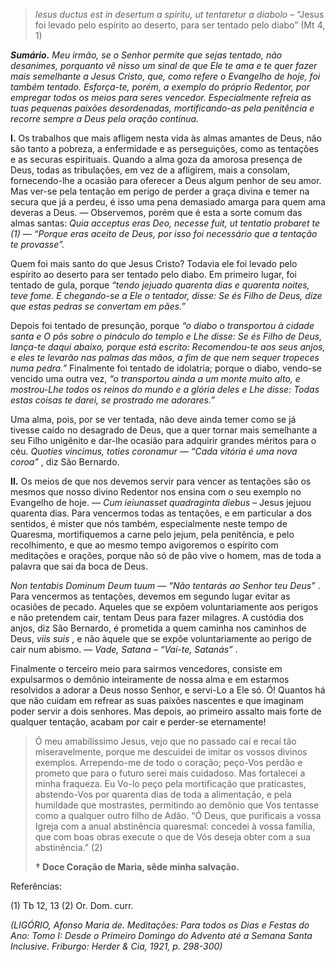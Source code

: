 > *Iesus ductus est in desertum a spiritu, ut tentaretur a diabolo* – “Jesus foi levado pelo espírito ao deserto, para ser tentado pelo diabo” (Mt 4, 1)

***Sumário.** Meu irmão, se o Senhor permite que sejas tentado, não desanimes, porquanto vê nisso um sinal de que Ele te ama e te quer fazer mais semelhante a Jesus Cristo, que, como refere o Evangelho de hoje, foi também tentado. Esforça-te, porém, a exemplo do próprio Redentor, por empregar todos os meios para seres vencedor. Especialmente refreia as tuas pequenas paixões desordenadas, mortificando-as pela penitência e recorre sempre a Deus pela oração contínua.*

**I.** Os trabalhos que mais afligem nesta vida às almas amantes de Deus, não são tanto a pobreza, a enfermidade e as perseguições, como as tentações e as securas espirituais. Quando a alma goza da amorosa presença de Deus, todas as tribulações, em vez de a afligirem, mais a consolam, fornecendo-lhe a ocasião para oferecer a Deus algum penhor de seu amor. Mas ver-se pela tentação em perigo de perder a graça divina e temer na secura que já a perdeu, é isso uma pena demasiado amarga para quem ama deveras a Deus. — Observemos, porém que é esta a sorte comum das almas santas: *Quia acceptus eras Deo, necesse fuit, ut tentatio probaret te (1) — “Porque eras aceito de Deus, por isso foi necessário que a tentação te provasse”.*

Quem foi mais santo do que Jesus Cristo? Todavia ele foi levado pelo espírito ao deserto para ser tentado pelo diabo. Em primeiro lugar, foi tentado de gula, porque *“tendo jejuado quarenta dias e quarenta noites, teve fome. E chegando-se a Ele o tentador, disse: Se és Filho de Deus, dize que estas pedras se convertam em pães.”*

Depois foi tentado de presunção, porque *“o diabo o transportou à cidade santa e O pôs sobre o pináculo do templo e Lhe disse: Se és Filho de Deus, lança-te daqui abaixo, porque está escrito: Recomendou-te aos seus anjos, e eles te levarão nas palmas das mãos, a fim de que nem sequer tropeces numa pedra.”* Finalmente foi tentado de idolatria; porque o diabo, vendo-se vencido uma outra vez, *“o transportou ainda a um monte muito alto, e mostrou-Lhe todos os reinos do mundo e a glória deles e Lhe disse: Todas estas coisas te darei, se prostrado me adorares.”*

Uma alma, pois, por se ver tentada, não deve ainda temer como se já tivesse caído no desagrado de Deus, que a quer tornar mais semelhante a seu Filho unigênito e dar-lhe ocasião para adquirir grandes méritos para o céu. *Quoties vincimus, toties coronamur — “Cada vitória é uma nova coroa”* , diz São Bernardo.

**II.** Os meios de que nos devemos servir para vencer as tentações são os mesmos que nosso divino Redentor nos ensina com o seu exemplo no Evangelho de hoje. — *Cum ieiunasset quadraginta diebus* – Jesus jejuou quarenta dias. Para vencermos todas as tentações, e em particular a dos sentidos, é mister que nós também, especialmente neste tempo de Quaresma, mortifiquemos a carne pelo jejum, pela penitência, e pelo recolhimento, e que ao mesmo tempo avigoremos o espírito com meditações e orações, porque não só de pão vive o homem, mas de toda a palavra que sai da boca de Deus.

*Non tentabis Dominum Deum tuum — “Não tentarás ao Senhor teu Deus”* . Para vencermos as tentações, devemos em segundo lugar evitar as ocasiões de pecado. Aqueles que se expõem voluntariamente aos perigos e não pretendem cair, tentam Deus para fazer milagres. A custódia dos anjos, diz São Bernardo, é prometida a quem caminha nos caminhos de Deus, *viis suis* , e não àquele que se expõe voluntariamente ao perigo de cair num abismo. — *Vade, Satana – “Vai-te, Satanás”* .

Finalmente o terceiro meio para sairmos vencedores, consiste em expulsarmos o demônio inteiramente de nossa alma e em estarmos resolvidos a adorar a Deus nosso Senhor, e servi-Lo a Ele só. Ó! Quantos há que não cuidam em refrear as suas paixões nascentes e que imaginam poder servir a dois senhores. Mas depois, ao primeiro assalto mais forte de qualquer tentação, acabam por cair e perder-se eternamente!

> Ó meu amabilíssimo Jesus, vejo que no passado caí e recaí tão miseravelmente, porque me descuidei de imitar os vossos divinos exemplos. Arrependo-me de todo o coração; peço-Vos perdão e prometo que para o futuro serei mais cuidadoso. Mas fortalecei a minha fraqueza. Eu Vo-lo peço pela mortificação que praticastes, abstendo-Vos por quarenta dias de toda a alimentação, e pela humildade que mostrastes, permitindo ao demônio que Vos tentasse como a qualquer outro filho de Adão. “Ó Deus, que purificais a vossa Igreja com a anual abstinência quaresmal: concedei à vossa família, que com boas obras execute o que de Vós deseja obter com a sua abstinência.” (2)
>
> **† Doce Coração de Maria, sêde minha salvação.**

Referências:

\(1\) Tb 12, 13 (2) Or. Dom. curr.

*(LIGÓRIO, Afonso Maria de. Meditações: Para todos os Dias e Festas do Ano: Tomo I: Desde o Primeiro Domingo do Advento até a Semana Santa Inclusive. Friburgo: Herder & Cia, 1921, p. 298-300)*
